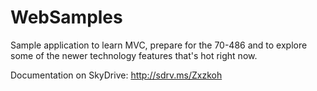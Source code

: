 WebSamples
==========

Sample application to learn MVC, prepare for the 70-486 and to explore some of the newer technology features that's hot right now.

Documentation on SkyDrive: 
http://sdrv.ms/Zxzkoh
